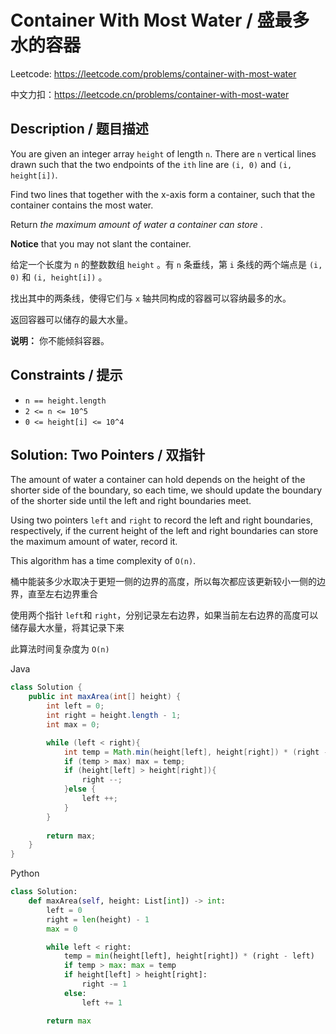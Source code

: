 # Container With Most Water / 盛最多水的容器

Leetcode: https://leetcode.com/problems/container-with-most-water

中文力扣：https://leetcode.cn/problems/container-with-most-water

## Description / 题目描述

You are given an integer array `height` of length `n`. There are `n` vertical lines drawn such that the two endpoints of the `ith` line are `(i, 0)` and `(i, height[i])`.

Find two lines that together with the x-axis form a container, such that the container contains the most water.

Return  *the maximum amount of water a container can store* .

**Notice** that you may not slant the container.

给定一个长度为 `n` 的整数数组 `height` 。有 `n` 条垂线，第 `i` 条线的两个端点是 `(i, 0)` 和 `(i, height[i])` 。

找出其中的两条线，使得它们与 `x` 轴共同构成的容器可以容纳最多的水。

返回容器可以储存的最大水量。

**说明：** 你不能倾斜容器。

## Constraints **/ 提示**

* `n == height.length`
* `2 <= n <= 10^5`
* `0 <= height[i] <= 10^4`

## Solution: Two Pointers / 双指针

The amount of water a container can hold depends on the height of the shorter side of the boundary, so each time, we should update the boundary of the shorter side until the left and right boundaries meet.

Using two pointers `left` and `right` to record the left and right boundaries, respectively, if the current height of the left and right boundaries can store the maximum amount of water, record it.

This algorithm has a time complexity of `O(n)`.

桶中能装多少水取决于更短一侧的边界的高度，所以每次都应该更新较小一侧的边界，直至左右边界重合

使用两个指针 `left`和 `right`，分别记录左右边界，如果当前左右边界的高度可以储存最大水量，将其记录下来

此算法时间复杂度为 `O(n)`

Java

```java
class Solution {
    public int maxArea(int[] height) {
        int left = 0;
        int right = height.length - 1;
        int max = 0;

        while (left < right){
            int temp = Math.min(height[left], height[right]) * (right - left); # Count current area
            if (temp > max) max = temp;
            if (height[left] > height[right]){
                right --;
            }else {
                left ++;
            }
        }
  
        return max;
    }
}

```

Python

```python
class Solution:
    def maxArea(self, height: List[int]) -> int:
        left = 0
        right = len(height) - 1
        max = 0

        while left < right:
            temp = min(height[left], height[right]) * (right - left)
            if temp > max: max = temp
            if height[left] > height[right]:
                right -= 1
            else:
                left += 1

        return max

```
